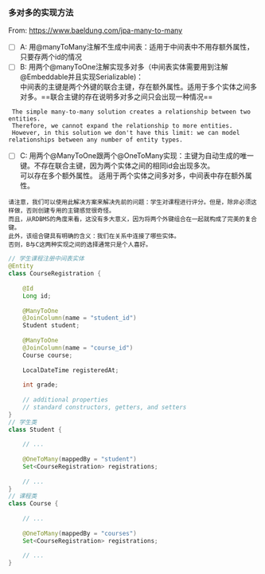 ### 多对多的实现方法   
From: https://www.baeldung.com/jpa-many-to-many   
- [ ] A: 用@manyToMany注解不生成中间表：适用于中间表中不用存额外属性，只要存两个id的情况
- [ ] B: 用两个@manyToOne注解实现多对多（中间表实体需要用到注解@Embeddable并且实现Serializable)：  
中间表的主键是两个外键的联合主键，存在额外属性。适用于多个实体之间多对多。==联合主键的存在说明多对多之间只会出现一种情况==
```
 The simple many-to-many solution creates a relationship between two entities.
 Therefore, we cannot expand the relationship to more entities. 
 However, in this solution we don't have this limit: we can model relationships between any number of entity types.
```
- [ ] C: 用两个@ManyToOne跟两个@OneToMany实现：主键为自动生成的唯一键。不存在联合主键，因为两个实体之间的相同id会出现多次。   
可以存在多个额外属性。 适用于两个实体之间多对多，中间表中存在额外属性。
 ```
请注意，我们可以使用此解决方案来解决先前的问题：学生对课程进行评分。但是，除非必须这样做，否则创建专用的主键感觉很奇怪。
而且，从RDBMS的角度来看，这没有多大意义，因为将两个外键组合在一起就构成了完美的复合键。
此外，该组合键具有明确的含义：我们在关系中连接了哪些实体。
否则，B与C这两种实现之间的选择通常只是个人喜好。
```
```java
// 学生课程注册中间表实体
@Entity 
class CourseRegistration {
 
    @Id
    Long id;
 
    @ManyToOne
    @JoinColumn(name = "student_id")
    Student student;
 
    @ManyToOne
    @JoinColumn(name = "course_id")
    Course course;
 
    LocalDateTime registeredAt;
 
    int grade;
     
    // additional properties
    // standard constructors, getters, and setters
}
// 学生类
class Student {
 
    // ...
 
    @OneToMany(mappedBy = "student")
    Set<CourseRegistration> registrations;
 
    // ...
}
// 课程类
class Course {
 
    // ...
 
    @OneToMany(mappedBy = "courses")
    Set<CourseRegistration> registrations;
 
    // ...
}

```